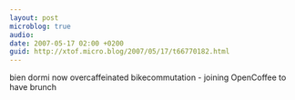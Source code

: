 ```yaml
---
layout: post
microblog: true
audio: 
date: 2007-05-17 02:00 +0200
guid: http://xtof.micro.blog/2007/05/17/t66770182.html
---
```

bien dormi now overcaffeinated bikecommutation - joining OpenCoffee to have brunch
